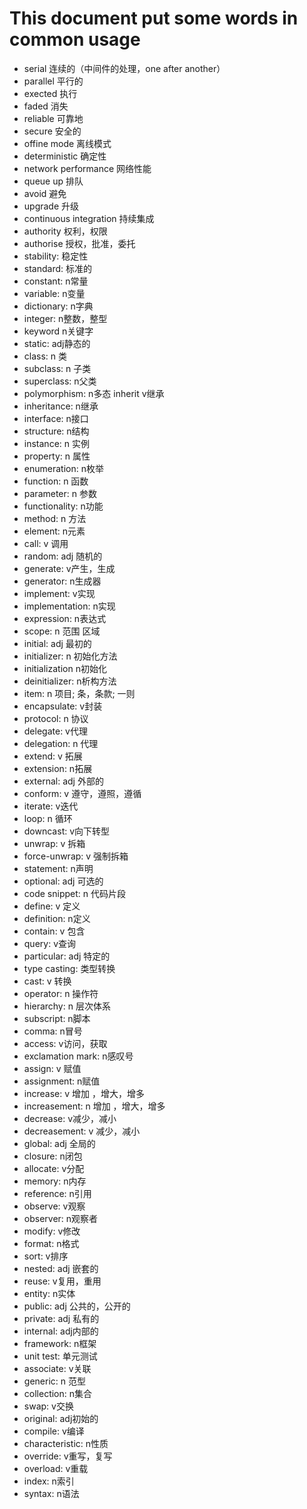 # This document put some words in common usage

- serial 连续的（中间件的处理，one after another）
- parallel 平行的
- exected 执行
- faded 消失
- reliable 可靠地
- secure 安全的
- offine mode 离线模式
- deterministic 确定性
- network performance 网络性能
- queue up 排队
- avoid 避免
- upgrade 升级
- continuous integration 持续集成
- authority 权利，权限
- authorise 授权，批准，委托
- stability: 稳定性
- standard: 标准的
- constant: n常量
- variable: n变量
- dictionary: n字典
- integer: n整数，整型
- keyword n关键字
- static: adj静态的
- class: n 类
- subclass: n 子类
- superclass: n父类
- polymorphism: n多态 inherit v继承
- inheritance: n继承
- interface: n接口
- structure: n结构
- instance: n 实例
- property: n 属性
- enumeration: n枚举
- function: n 函数
- parameter: n 参数
- functionality: n功能
- method: n 方法
- element: n元素
- call: v 调用
- random: adj 随机的
- generate: v产生，生成
- generator: n生成器
- implement: v实现
- implementation: n实现
- expression: n表达式
- scope: n 范围 区域
- initial: adj 最初的
- initializer: n 初始化方法
- initialization n初始化
- deinitializer: n析构方法
- item: n 项目; 条，条款; 一则
- encapsulate: v封装
- protocol: n 协议
- delegate: v代理
- delegation: n 代理
- extend: v 拓展
- extension: n拓展
- external: adj 外部的
- conform: v 遵守，遵照，遵循
- iterate: v迭代
- loop: n 循环
- downcast: v向下转型
- unwrap: v 拆箱
- force-unwrap: v 强制拆箱
- statement: n声明
- optional: adj 可选的
- code snippet: n 代码片段
- define: v 定义
- definition: n定义
- contain: v 包含
- query: v查询
- particular: adj 特定的
- type casting: 类型转换
- cast: v 转换
- operator: n 操作符
- hierarchy: n 层次体系
- subscript: n脚本
- comma: n冒号
- access: v访问，获取
- exclamation mark: n感叹号
- assign: v 赋值
- assignment: n赋值
- increase: v 增加 ，增大，增多
- increasement: n 增加 ，增大，增多
- decrease: v减少，减小
- decreasement: v 减少，减小
- global: adj 全局的
- closure: n闭包
- allocate: v分配
- memory: n内存
- reference: n引用
- observe: v观察
- observer: n观察者
- modify: v修改
- format: n格式
- sort: v排序
- nested: adj 嵌套的
- reuse: v复用，重用
- entity: n实体
- public: adj 公共的，公开的
- private: adj 私有的
- internal: adj内部的
- framework: n框架
- unit test: 单元测试
- associate: v关联
- generic: n 范型
- collection: n集合
- swap: v交换
- original: adj初始的
- compile: v编译
- characteristic: n性质
- override: v重写，复写
- overload: v重载
- index: n索引
- syntax: n语法
